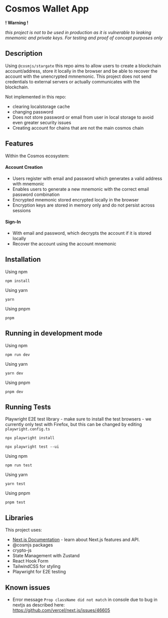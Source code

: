 # Cosmos Wallet App

**! Warning !**

*this project is not to be used in production as it is vulnerable to leaking mnemonic and private keys. For testing and proof of concept purposes only*

## Description
Using `@cosmjs/stargate` this repo aims to allow users to create a blockchain account/address, store it locally in the browser and be able to recover the account with the unencrypted mmnemonic. This project does not send credentials to external servers or actually communicates with the blockchain.

Not implemented in this repo:
- clearing localstorage cache
- changing password
- Does not store password or email from user in local storage to avoid even greater security issues
- Creating account for chains that are not the main cosmos chain

## Features

Within the Cosmos ecosystem:

#### Account Creation

- Users register with email and password which generates a valid address with mnemonic 
- Enables users to generate a new mnemonic with the correct email password combination
- Encrypted mnemonic stored encrypted locally in the browser
- Encryption keys are stored in memory only and do not persist across sessions

#### Sign-In

- With email and password, which decrypts the account if it is stored locally
- Recover the account using the account mnemonic

## Installation
Using npm

```
npm install
```

Using yarn
```
yarn
```

Using pnpm
```
pnpm
```

## Running in development mode

Using npm

```
npm run dev
```

Using yarn
```
yarn dev
```

Using pnpm
```
pnpm dev
```

## Running Tests

Playwright E2E test library - make sure to install the test browsers - we currently only test with Firefox, but this can be changed by editing `playwright.config.ts`

```
npx playwright install
```

```
npx playwright test --ui
```

Using npm

```
npm run test
```

Using yarn
```
yarn test
```

Using pnpm
```
pnpm test
```

## Libraries
This project uses:

- [Next.js Documentation](https://nextjs.org/docs) - learn about Next.js features and API.
- @cosmjs packages
- crypto-js
- State Management with Zustand
- React Hook Form
- TailwindCSS for styling
- Playwright for E2E testing


## Known issues
- Error message `Prop className did not match` in console due to bug in nextjs as described here: https://github.com/vercel/next.js/issues/46605 